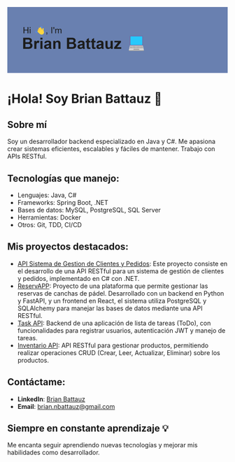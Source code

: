 ![image](https://github.com/Brian13b/Brian13b/blob/main/header.png)

# ¡Hola! Soy Brian Battauz 👋

## Sobre mí
Soy un desarrollador backend especializado en Java y C#. Me apasiona crear sistemas eficientes, escalables y fáciles de mantener. Trabajo con APIs RESTful.

## Tecnologías que manejo:
- Lenguajes: Java, C#
- Frameworks: Spring Boot, .NET
- Bases de datos: MySQL, PostgreSQL, SQL Server
- Herramientas: Docker
- Otros: Git, TDD, CI/CD

## Mis proyectos destacados:
- [API Sistema de Gestion de Clientes y Pedidos](https://github.com/Brian13b/SistemaGestionClientesPedidosAPI): Este proyecto consiste en el desarrollo de una API RESTful para un sistema de gestión de clientes y pedidos, implementado en C# con .NET.
- [ReservAPP](https://github.com/Brian13b/ReservaCanchaPadel): Proyecto de una plataforma que permite gestionar las reservas de canchas de pádel. Desarrollado con un backend en Python y FastAPI, y un frontend en React, el sistema utiliza PostgreSQL y SQLAlchemy para manejar las bases de datos mediante una API RESTful. 
- [Task API](https://github.com/Brian13b/tasks-api.git): Backend de una aplicación de lista de tareas (ToDo), con funcionalidades para registrar usuarios, autenticación JWT y manejo de tareas.
- [Inventario API](https://github.com/Brian13b/InventarioAPI.git): API RESTful para gestionar productos, permitiendo realizar operaciones CRUD (Crear, Leer, Actualizar, Eliminar) sobre los productos.

## Contáctame:
- **LinkedIn**: [Brian Battauz](linkedin.com/in/brian-battauz-75691a217/)
- **Email**: brian.nbattauz@gmail.com

## Siempre en constante aprendizaje 💡
Me encanta seguir aprendiendo nuevas tecnologías y mejorar mis habilidades como desarrollador.
